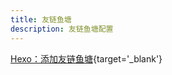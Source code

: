 ```yaml
---
title: 友链鱼塘
description: 友链鱼塘配置
---
```


[Hexo：添加友链鱼塘](https://www.efu.me/posts/d3883050.html){target='_blank'}